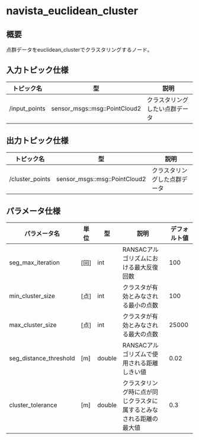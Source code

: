 # navista_euclidean_cluster

## 概要

点群データをeuclidean_clusterでクラスタリングするノード。

## 入力トピック仕様

| トピック名 | 型 | 説明 |
| --- | --- | --- |
| /input_points | sensor_msgs::msg::PointCloud2 | クラスタリングしたい点群データ |

## 出力トピック仕様

| トピック名 | 型 | 説明 |
| --- | --- | --- |
| /cluster_points | sensor_msgs::msg::PointCloud2 | クラスタリングした点群データ |

## パラメータ仕様

| パラメータ名 | 単位 | 型 | 説明 | デフォルト値 |
| --- | --- | --- | --- | --- |
| seg_max_iteration | [回] | int | RANSACアルゴリズムにおける最大反復回数 | 100 |
| min_cluster_size | [点] | int | クラスタが有効とみなされる最小の点数 | 100 |
| max_cluster_size | [点] | int | クラスタが有効とみなされる最大の点数 | 25000 |
| seg_distance_threshold | [m] | double | RANSACアルゴリズムで使用される距離しきい値 | 0.02 |
| cluster_tolerance | [m] | double | クラスタリング時に点が同じクラスタに属するとみなされる距離の最大値 | 0.3 |
